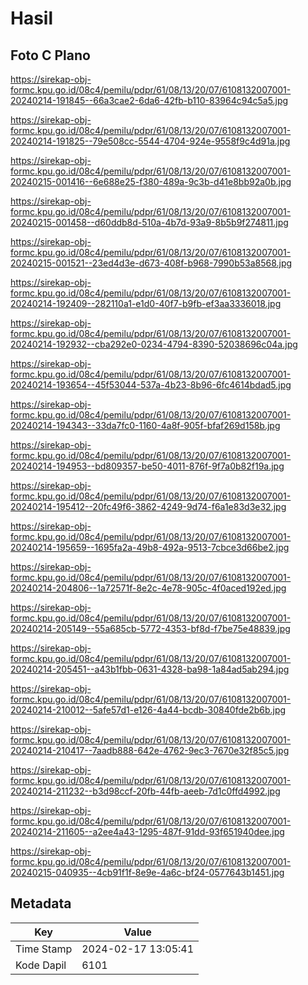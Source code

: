 # Hasil

## Foto C Plano

https://sirekap-obj-formc.kpu.go.id/08c4/pemilu/pdpr/61/08/13/20/07/6108132007001-20240214-191845--66a3cae2-6da6-42fb-b110-83964c94c5a5.jpg

https://sirekap-obj-formc.kpu.go.id/08c4/pemilu/pdpr/61/08/13/20/07/6108132007001-20240214-191825--79e508cc-5544-4704-924e-9558f9c4d91a.jpg

https://sirekap-obj-formc.kpu.go.id/08c4/pemilu/pdpr/61/08/13/20/07/6108132007001-20240215-001416--6e688e25-f380-489a-9c3b-d41e8bb92a0b.jpg

https://sirekap-obj-formc.kpu.go.id/08c4/pemilu/pdpr/61/08/13/20/07/6108132007001-20240215-001458--d60ddb8d-510a-4b7d-93a9-8b5b9f274811.jpg

https://sirekap-obj-formc.kpu.go.id/08c4/pemilu/pdpr/61/08/13/20/07/6108132007001-20240215-001521--23ed4d3e-d673-408f-b968-7990b53a8568.jpg

https://sirekap-obj-formc.kpu.go.id/08c4/pemilu/pdpr/61/08/13/20/07/6108132007001-20240214-192409--282110a1-e1d0-40f7-b9fb-ef3aa3336018.jpg

https://sirekap-obj-formc.kpu.go.id/08c4/pemilu/pdpr/61/08/13/20/07/6108132007001-20240214-192932--cba292e0-0234-4794-8390-52038696c04a.jpg

https://sirekap-obj-formc.kpu.go.id/08c4/pemilu/pdpr/61/08/13/20/07/6108132007001-20240214-193654--45f53044-537a-4b23-8b96-6fc4614bdad5.jpg

https://sirekap-obj-formc.kpu.go.id/08c4/pemilu/pdpr/61/08/13/20/07/6108132007001-20240214-194343--33da7fc0-1160-4a8f-905f-bfaf269d158b.jpg

https://sirekap-obj-formc.kpu.go.id/08c4/pemilu/pdpr/61/08/13/20/07/6108132007001-20240214-194953--bd809357-be50-4011-876f-9f7a0b82f19a.jpg

https://sirekap-obj-formc.kpu.go.id/08c4/pemilu/pdpr/61/08/13/20/07/6108132007001-20240214-195412--20fc49f6-3862-4249-9d74-f6a1e83d3e32.jpg

https://sirekap-obj-formc.kpu.go.id/08c4/pemilu/pdpr/61/08/13/20/07/6108132007001-20240214-195659--1695fa2a-49b8-492a-9513-7cbce3d66be2.jpg

https://sirekap-obj-formc.kpu.go.id/08c4/pemilu/pdpr/61/08/13/20/07/6108132007001-20240214-204806--1a72571f-8e2c-4e78-905c-4f0aced192ed.jpg

https://sirekap-obj-formc.kpu.go.id/08c4/pemilu/pdpr/61/08/13/20/07/6108132007001-20240214-205149--55a685cb-5772-4353-bf8d-f7be75e48839.jpg

https://sirekap-obj-formc.kpu.go.id/08c4/pemilu/pdpr/61/08/13/20/07/6108132007001-20240214-205451--a43b1fbb-0631-4328-ba98-1a84ad5ab294.jpg

https://sirekap-obj-formc.kpu.go.id/08c4/pemilu/pdpr/61/08/13/20/07/6108132007001-20240214-210012--5afe57d1-e126-4a44-bcdb-30840fde2b6b.jpg

https://sirekap-obj-formc.kpu.go.id/08c4/pemilu/pdpr/61/08/13/20/07/6108132007001-20240214-210417--7aadb888-642e-4762-9ec3-7670e32f85c5.jpg

https://sirekap-obj-formc.kpu.go.id/08c4/pemilu/pdpr/61/08/13/20/07/6108132007001-20240214-211232--b3d98ccf-20fb-44fb-aeeb-7d1c0ffd4992.jpg

https://sirekap-obj-formc.kpu.go.id/08c4/pemilu/pdpr/61/08/13/20/07/6108132007001-20240214-211605--a2ee4a43-1295-487f-91dd-93f651940dee.jpg

https://sirekap-obj-formc.kpu.go.id/08c4/pemilu/pdpr/61/08/13/20/07/6108132007001-20240215-040935--4cb91f1f-8e9e-4a6c-bf24-0577643b1451.jpg


## Metadata

| Key        | Value               |
| ---------- | ------------------- |
| Time Stamp | 2024-02-17 13:05:41 |
| Kode Dapil | 6101                |



